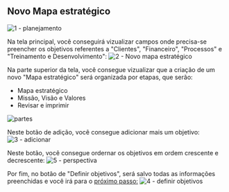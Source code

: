 ## Novo Mapa estratégico

![1 - planejamento](https://github.com/void-works-br/projeto-planejare/assets/107960686/4f1f4814-6a62-4c74-9d7c-91af3c4a2f28)

Na tela principal, você conseguirá vizualizar campos onde precisa-se preencher os objetivos referentes a "Clientes", "Financeiro", "Processos" e "Treinamento e Desenvolvimento":
![2 - Novo mapa estratégico](https://github.com/void-works-br/projeto-planejare/assets/107960686/cce241ce-8fd7-451a-b43a-d7032aad784d)

Na parte superior da tela, você consegue vizualizar que a criação de um novo "Mapa estratégico" será organizada por etapas, que serão:
- Mapa estratégico
- Missão, Visão e Valores
- Revisar e imprimir
  
![partes](https://github.com/void-works-br/projeto-planejare/assets/107960686/892c6873-5c6d-495e-b193-c0a5d5961c82)


Neste botão de adição, você consegue adicionar mais um objetivo:
![3 - adicionar](https://github.com/void-works-br/projeto-planejare/assets/107960686/537a35a8-b285-4431-bac6-e1356c0023b4)

Neste botão, você consegue ordernar os objetivos em ordem crescente e decrescente:
![5 - perspectiva](https://github.com/void-works-br/projeto-planejare/assets/107960686/9d489cfa-03fd-4c22-959f-27b1c4adcd5a)

Por fim, no botão de "Definir objetivos", será salvo todas as informações preenchidas e você irá para o [próximo passo:](https://github.com/void-works-br/projeto-planejare/blob/dev/doc/mapa-estrategico/steps/doc-step2.md)
![4 - definir objetivos](https://github.com/void-works-br/projeto-planejare/assets/107960686/6538765f-4583-4673-8c20-7891872ea974)




